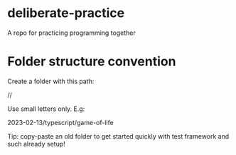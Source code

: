 # deliberate-practice

A repo for practicing programming together

# Folder structure convention

Create a folder with this path:

   <YYYY-MM-DD>/<LANGUAGE>/<KATA>

Use small letters only. E.g:

   2023-02-13/typescript/game-of-life

Tip: copy-paste an old folder to get started quickly
with test framework and such already setup!


